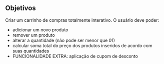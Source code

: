 ## Objetivos

Criar um carrinho de compras totalmente interativo. O usuário deve poder:

- adicionar um novo produto
- remover um produto
- alterar a quantidade (não pode ser menor que 01)
- calcular soma total do preço dos produtos inseridos de acordo com suas quantidades
- FUNCIONALIDADE EXTRA: aplicação de cupom de desconto
